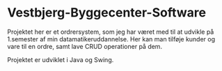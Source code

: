# Vestbjerg-Byggecenter-Software

Projektet her er et ordrersystem, som jeg har været med til at udvikle på 1.semester af min datamatikeruddannelse.
Her kan man tilføje kunder og vare til en ordre, samt lave CRUD operationer på dem.

Projektet er udviklet i Java og Swing.
